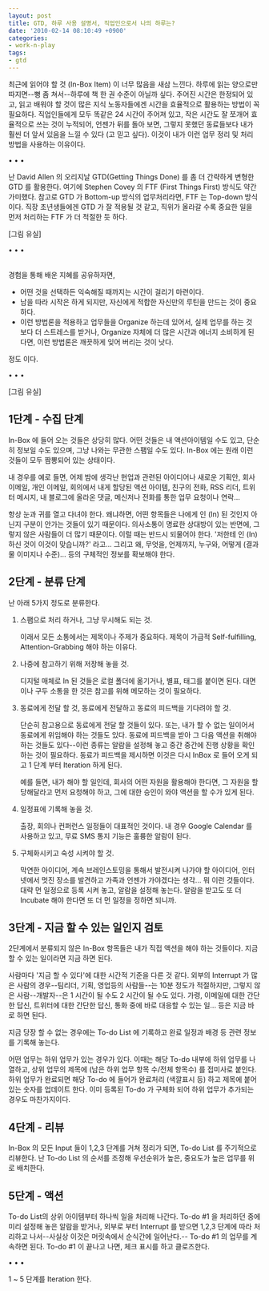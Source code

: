 ```yaml
---
layout: post
title: GTD, 하루 사용 설명서, 직업인으로서 나의 하루는?
date: '2010-02-14 08:10:49 +0900'
categories:
- work-n-play
tags:
- gtd
---
```


최근에 읽어야 할 것 (In-Box Item) 이 너무 많음을 새삼 느낀다. 하루에 읽는 양으로만 따지면--뻥 좀 쳐서--하루에 책 한 권 수준이 아닐까 싶다. 주어진 시간은 한정되어 있고, 읽고 배워야 할 것이 많은 지식 노동자들에겐 시간을 효율적으로 활용하는 방법이 꼭 필요하다. 직업인들에게 모두 똑같은 24 시간이 주어져 있고, 작은 시간도 잘 쪼개어 효율적으로 쓰는 것이 누적되어, 언젠가 뒤를 돌아 보면, 그렇지 못했던 동료들보다 내가 훨씬 더 앞서 있음을 느낄 수 있다 (고 믿고 싶다). 이것이 내가 이런 업무 정리 및 처리 방법을 사용하는 이유이다.

<div class="spacer">• • •</div>

난 David Allen 의 오리지날 GTD(Getting Things Done) 를 좀 더 간략하게 변형한 GTD 를 활용한다. 여기에 Stephen Covey 의 FTF (First Things First) 방식도 약간 가미했다. 참고로 GTD 가 Bottom-up 방식의 업무처리라면, FTF 는 Top-down 방식이다. 직장 초년생들에겐 GTD 가 잘 적용될 것 같고, 직위가 올라갈 수록 중요한 일을 먼저 처리하는 FTF 가 더 적절한 듯 하다.

[그림 유실]

<div class="spacer">• • •</div> 

경험을 통해 배운 지혜를 공유하자면,

- 어떤 것을 선택하든 익숙해질 때까지는 시간이 걸리기 마련이다.
- 남을 따라 시작은 하게 되지만, 자신에게 적합한 자신만의 루틴을 만드는 것이 중요하다.
- 이런 방법론을 적용하고 업무들을 Organize 하는데 있어서, 실제 업무를 하는 것 보다 더 스트레스를 받거나, Organize 자체에 더 많은 시간과 에너지 소비하게 된다면, 이런 방법론은 깨끗하게 잊어 버리는 것이 낫다.

정도 이다.

<div class="spacer">• • •</div>

[그림 유실]

## 1단계 - 수집 단계

In-Box 에 들어 오는 것들은 상당히 많다. 어떤 것들은 내 액션아이템일 수도 있고, 단순히 정보일 수도 있으며, 그냥 나와는 무관한 스팸일 수도 있다. In-Box 에는 원래 이런 것들이 모두 짬뽕되어 있는 상태이다.

내 경우를 예로 들면, 어제 밤에 생각난 현업과 관련된 아이디어나 새로운 기획안, 회사 이메일, 개인 이메일, 회의에서 내게 할당된 액션 아이템, 친구의 전화, RSS 리더, 트위터 메시지, 내 블로그에 올라온 댓글, 메신저나 전화를 통한 업무 요청이나 연락...

항상 눈과 귀를 열고 다녀야 한다. 왜냐하면, 어떤 항목들은 나에게 인 (In) 된 것인지 아닌지 구분이 안가는 것들이 있기 때문이다. 의사소통이 명료한 상대방이 있는 반면에, 그렇지 않은 사람들이 더 많기 때문이다. 이럴 때는 반드시 되물어야 한다. '저한테 인 (In) 하신 것이 이것이 맞습니까?' 라고... 그리고 왜, 무엇을, 언제까지, 누구와, 어떻게 (결과물 이미지나 수준)... 등의 구체적인 정보를 확보해야 한다.

## 2단계 - 분류 단계

난 아래 5가지 정도로 분류한다.

1.  스팸으로 처리 하거나, 그냥 무시해도 되는 것.

    이래서 모든 소통에서는 제목이나 주제가 중요하다. 제목이 가급적 Self-fulfilling, Attention-Grabbing 해야 하는 이유다.

2.  나중에 참고하기 위해 저장해 놓을 것.

    디지털 매체로 In 된 것들은 로컬 폴더에 옮기거나, 별표, 태그를 붙이면 된다. 대면이나 구두 소통을 한 것은 참고를 위해 메모하는 것이 필요하다.

3.  동료에게 전달 할 것, 동료에게 전달하고 동료의 피드백을 기다려야 할 것.

    단순히 참고용으로 동료에게 전달 할 것들이 있다. 또는, 내가 할 수 없는 일이어서 동료에게 위임해야 하는 것들도 있다. 동료에 피드백을 받아 그 다음 액션을 취해야 하는 것들도 있다--이런 종류는 알람을 설정해 놓고 중간 중간에 진행 상황을 확인하는 것이 필요하다. 동료가 피드백을 제시하면 이것은 다시 InBox 로 들어 오게 되고 1 단계 부터 Iteration 하게 된다.

    예를 들면, 내가 해야 할 일인데, 회사의 어떤 자원을 활용해야 한다면, 그 자원을 할당해달라고 먼저 요청해야 하고, 그에 대한 승인이 와야 액션을 할 수가 있게 된다.

4.  일정표에 기록해 놓을 것.

    출장, 회의나 컨퍼런스 일정들이 대표적인 것이다. 내 경우 Google Calendar 를 사용하고 있고, 무료 SMS 통지 기능은 훌륭한 알람이 된다.

5.  구체화시키고 숙성 시켜야 할 것.

    막연한 아이디어, 계속 브레인스토밍을 통해서 발전시켜 나가야 할 아이디어, 인터넷에서 멋진 장소를 발견하고 가족과 언젠가 가야겠다는 생각... 뭐 이런 것들이다. 대략 먼 일정으로 등록 시켜 놓고, 알람을 설정해 놓는다. 알람을 받고도 또 더 Incubate 해야 한다면 또 더 먼 일정을 정하면 되니까.

## 3단계 - 지금 할 수 있는 일인지 검토

2단계에서 분류되지 않은 In-Box 항목들은 내가 직접 액션을 해야 하는 것들이다. 지금 할 수 있는 일이라면 지금 하면 된다.

사람마다 '지금 할 수 있다'에 대한 시간적 기준을 다른 것 같다. 외부의 Interrupt 가 많은 사람의 경우--팀리더, 기획, 영업등의 사람들--는 10분 정도가 적절하지만, 그렇지 않은 사람--개발자--은 1 시간이 될 수도 2 시간이 될 수도 있다. 가령, 이메일에 대한 간단한 답신, 트위터에 대한 간단한 답신, 통화 중에 바로 대응할 수 있는 일... 등은 지금 바로 하면 된다.

지금 당장 할 수 없는 경우에는 To-do List 에 기록하고 완료 일정과 배경 등 관련 정보를 기록해 놓는다.

어떤 업무는 하위 업무가 있는 경우가 있다. 이때는 해당 To-do 내부에 하위 업무를 나열하고, 상위 업무의 제목에 (남은 하위 업무 항목 수/전체 항목수) 를 접미사로 붙인다. 하위 업무가 완료되면 해당 To-do 에 들어가 완료처리 (색깔표시 등) 하고 제목에 붙어 있는 숫자를 업데이트 한다. 이미 등록된 To-do 가 구체화 되어 하위 업무가 추가되는 경우도 마찬가지이다.

## 4단계 - 리뷰

In-Box 의 모든 Input 들이 1,2,3 단계를 거쳐 정리가 되면, To-do List 를 주기적으로 리뷰한다. 난 To-do List 의 순서를 조정해 우선순위가 높은, 중요도가 높은 업무를 위로 배치한다.

## 5단계 - 액션

To-do List의 상위 아이템부터 하나씩 일을 처리해 나간다. To-do #1 을 처리하던 중에 미리 설정해 놓은 알람을 받거나, 외부로 부터 Interrupt 를 받으면 1,2,3 단계에 따라 처리하고 나서--사실상 이것은 머릿속에서 순식간에 일어난다.-- To-do #1 의 업무를 계속하면 된다. To-do #1 이 끝나고 나면, 체크 표시를 하고 클로즈한다.

<div class="spacer">• • •</div>

1 ~ 5 단계를 Iteration 한다.
